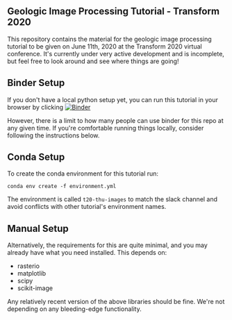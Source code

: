 Geologic Image Processing Tutorial - Transform 2020
--------------------------------------------------

This repository contains the material for the geologic image processing
tutorial to be given on June 11th, 2020 at the Transform 2020 virtual
conference.  It's currently under very active development and is incomplete,
but feel free to look around and see where things are going!

Binder Setup
------------

If you don't have a local python setup yet, you can run this tutorial in your browser by clicking [![Binder](https://mybinder.org/badge_logo.svg)](https://mybinder.org/v2/gh/joferkington/geo_image_processing_tutorial/master?filepath=01%20-%20Introduction.ipynb)

However, there is a limit to how many people can use binder for this repo at any given time.  If you're comfortable running things locally, consider following the instructions below.

Conda Setup
-----------

To create the conda environment for this tutorial run:

```
conda env create -f environment.yml
```

The environment is called `t20-thu-images` to match the slack channel and avoid conflicts with other tutorial's environment names.

Manual Setup
------------

Alternatively, the requirements for this are quite minimal, and you may already have what you need installed. This depends on:

  * rasterio
  * matplotlib
  * scipy
  * scikit-image

Any relatively recent version of the above libraries should be fine. We're not depending on any bleeding-edge functionality.


